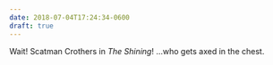```yaml
---
date: 2018-07-04T17:24:34-0600
draft: true
---
```




Wait! Scatman Crothers in _The Shining_! …who gets axed in the chest.



